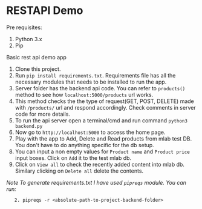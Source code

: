 # RESTAPI Demo

Pre requisites:
1. Python 3.x
2. Pip

Basic rest api demo app

1. Clone this project.
2. Run ```pip install requirements.txt```. Requirements file has all the necessary modules that needs to be installed to run the app.
3. Server folder has the backend api code. You can refer to ```products()``` method to see how ```localhost:5000/products``` url works.
4. This method checks the the type of request(GET, POST, DELETE) made with ```/products/``` url and respond accordingly. Check comments in server code for more details.
3. To run the api server open a terminal/cmd and run command ```python3 backend.py```
4. Now go to ```http://localhost:5000``` to access the home page.
5. Play with the app to Add, Delete and Read products from mlab test DB. You don't have to do anything specific for the db setup.
7. You can input a non empty values for ```Product name``` and ```Product price``` input boxes. Click on ```Add``` it to the test mlab db.
8. Click on ```View all``` to check the recently added content into mlab db. Similary clicking on ```Delete all``` delete the contents.

*Note To generate requirements.txt I have used ```pipreqs``` module. You can run:* 
```1, pip install pipreqs
   2. pipreqs -r <absolute-path-to-project-backend-folder> 
```

